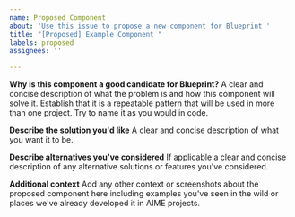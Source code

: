 ```yaml
---
name: Proposed Component
about: 'Use this issue to propose a new component for Blueprint '
title: "[Proposed] Example Component "
labels: proposed
assignees: ''

---
```


**Why is this component a good candidate for Blueprint?**
A clear and concise description of what the problem is and how this component will solve it. Establish that it is a repeatable pattern that will be used in more than one project. Try to name it as you would in code. 

**Describe the solution you'd like**
A clear and concise description of what you want it to be.

**Describe alternatives you've considered**
If applicable a clear and concise description of any alternative solutions or features you've considered.

**Additional context**
Add any other context or screenshots about the proposed component here including examples you've seen in the wild or places we've already developed it in AIME projects.
